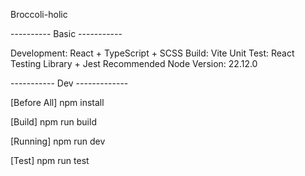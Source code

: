 Broccoli-holic

---------- Basic -----------

Development: React + TypeScript + SCSS
Build: Vite
Unit Test: React Testing Library + Jest
Recommended Node Version: 22.12.0

----------- Dev -------------

[Before All]
npm install

[Build]
npm run build

[Running]
npm run dev

[Test]
npm run test

